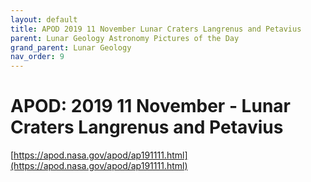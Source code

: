 ```yaml
---
layout: default
title: APOD 2019 11 November Lunar Craters Langrenus and Petavius 
parent: Lunar Geology Astronomy Pictures of the Day
grand_parent: Lunar Geology
nav_order: 9
---
```



# APOD: 2019 11 November - Lunar Craters Langrenus and Petavius

[https://apod.nasa.gov/apod/ap191111.html](https://apod.nasa.gov/apod/ap191111.html)

